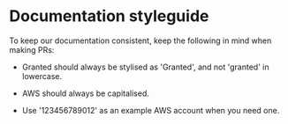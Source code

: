 # Documentation styleguide

To keep our documentation consistent, keep the following in mind when making PRs:

- Granted should always be stylised as 'Granted', and not 'granted' in lowercase.

- AWS should always be capitalised.

- Use '123456789012' as an example AWS account when you need one.
